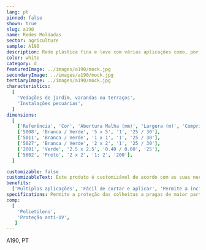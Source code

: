```yaml
---
lang: pt
pinned: false
shown: true
slug: a190
name: Redes Moldadas
sector: agriculture
sample: A190
description: Rede plástica fina e leve com várias aplicações como, por exemplo, a protecção de culturas agrícolas contra animais. Também utilizadas para a construção de covos para a pesca, viveiros e aquacultura.
color: white
category: d
featuredImage: ../images/a190/mock.jpg
secondaryImage: ../images/a190/mock.jpg
tertiaryImage: ../images/a190/mock.jpg
characteristics:
  [
    'Vedações de jardim, varandas ou terraços',
    'Instalações pecuárias',
  ]
dimensions:
  [
    ['Referência', 'Cor', 'Abertura Malha (mm)', 'Largura (m)', 'Comprimentos (m)'],
    ['5008', 'Branca / Verde', '5 x 5', '1', '25 / 30'],
    ['5011', 'Branca / Verde', '1 x 1', '1', '25 / 30'],
    ['5027', 'Branca / Verde', '2 x 2', '1', '25 / 30'],
    ['2001', 'Verde', '2.5 x 2.5', '0.40 / 0.60', '25'],
    ['5002', 'Preto', '2 x 2', '1; 2', '200'],
  ]

customizable: false
customizableText: Este produto é customizável de acordo com as suas necessidades. Contacte-nos para mais informações.
benefits:
  ['Multiplas aplicações', 'Fácil de cortar e aplicar', 'Permite a incidência de radiação solar', 'Alta durabilidade e resistência', 'Produto amigo do ambiente e 100% reciclável']
specifications: Permite a proteção das colheitas a pragas de maior parte e a danos causados pelo manuseamento de alfaias agrícolas.
comp:
  [
    'Polietileno',
    'Proteção anti-UV',
   ]
---
```


A190, PT
